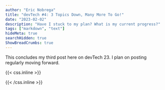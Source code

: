 ```yaml
---
author: "Eric Nobrega"
title: "devTech #4: 3 Topics Down, Many More To Go!"
date: "2023-02-02"
description: "Have I stuck to my plan? What is my current progress?"
tags: ["markdown", "text"]
hideMeta: true
searchHidden: true
ShowBreadCrumbs: true
---
```



This concludes my third post here on devTech 23. I plan on posting regularly moving forward.

{{< css.inline >}}

<style>
.canon { background: white; width: 100%; height: auto; }
</style>

{{< /css.inline >}}
